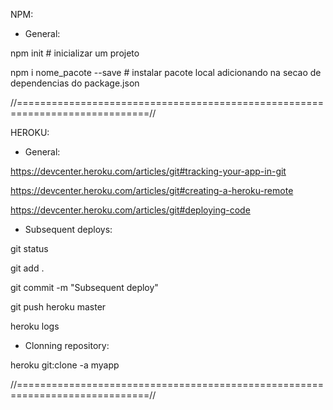 NPM:

+ General:

npm init # inicializar um projeto

npm i nome_pacote --save <package>  # instalar pacote local adicionando na secao de dependencias do package.json

//=============================================================================//

HEROKU:

+ General:

https://devcenter.heroku.com/articles/git#tracking-your-app-in-git

https://devcenter.heroku.com/articles/git#creating-a-heroku-remote

https://devcenter.heroku.com/articles/git#deploying-code

+ Subsequent deploys:

git status

git add .

git commit -m "Subsequent deploy"

git push heroku master

heroku logs

+ Clonning repository:

heroku git:clone -a myapp

//=============================================================================//
